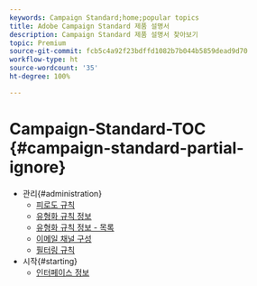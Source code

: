 ```yaml
---
keywords: Campaign Standard;home;popular topics
title: Adobe Campaign Standard 제품 설명서
description: Campaign Standard 제품 설명서 찾아보기
topic: Premium
source-git-commit: fcb5c4a92f23bdffd1082b7b044b5859dead9d70
workflow-type: ht
source-wordcount: '35'
ht-degree: 100%

---
```



# Campaign-Standard-TOC {#campaign-standard-partial-ignore}

+ 관리{#administration}
   + [피로도 규칙](sending/using/fatigue-rules.md)
   + [유형화 규칙 정보](sending/using/about-typology-rules.md)
   + [유형화 규칙 정보 - 목록](sending/using/about-typology-rules.md#typology-rules)
   + [이메일 채널 구성](administration/using/configuring-email-channel.md)
   + [필터링 규칙](sending/using/filtering-rules.md)
+ 시작{#starting}
   + [인터페이스 정보](start/using/about-the-interface.md)
